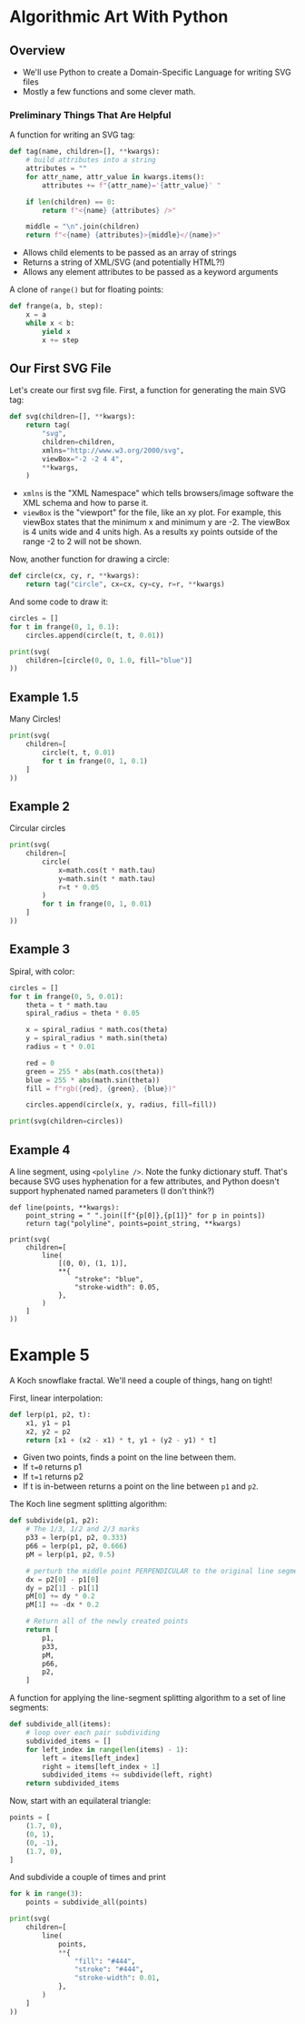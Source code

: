 # Algorithmic Art With Python

## Overview
- We'll use Python to create a Domain-Specific Language for writing SVG files
- Mostly a few functions and some clever math.

### Preliminary Things That Are Helpful

A function for writing an SVG tag:
```python
def tag(name, children=[], **kwargs):
    # build attributes into a string
    attributes = ""
    for attr_name, attr_value in kwargs.items():
        attributes += f"{attr_name}='{attr_value}' "

    if len(children) == 0:
        return f"<{name} {attributes} />"

    middle = "\n".join(children)
    return f"<{name} {attributes}>{middle}</{name}>"
```
- Allows child elements to be passed as an array of strings
- Returns a string of XML/SVG (and potentially HTML?!)
- Allows any element attributes to be passed as a keyword arguments

A clone of `range()` but for floating points:
```python
def frange(a, b, step):
    x = a
    while x < b:
        yield x
        x += step
```

## Our First SVG File
Let's create our first svg file. First, a function for generating the main SVG tag:
```python
def svg(children=[], **kwargs):
    return tag(
        "svg",
        children=children,
        xmlns="http://www.w3.org/2000/svg",
        viewBox="-2 -2 4 4",
        **kwargs,
    )
```
- `xmlns` is the "XML Namespace" which tells browsers/image software the XML schema and how to parse it.
- `viewBox` is the "viewport" for the file, like an xy plot. For example, this viewBox states that the minimum x and minimum y are -2. The viewBox is 4 units wide and 4 units high. As a results xy points outside of the range -2 to 2 will not be shown.

Now, another function for drawing a circle:
```python
def circle(cx, cy, r, **kwargs):
    return tag("circle", cx=cx, cy=cy, r=r, **kwargs)
```

And some code to draw it:
```python
circles = []
for t in frange(0, 1, 0.1):
    circles.append(circle(t, t, 0.01))

print(svg(
    children=[circle(0, 0, 1.0, fill="blue")]
))
```

## Example 1.5
Many Circles!
```python
print(svg(
    children=[
        circle(t, t, 0.01)
        for t in frange(0, 1, 0.1)
    ]
))
```

## Example 2
Circular circles
```python
print(svg(
    children=[
        circle(
            x=math.cos(t * math.tau)
            y=math.sin(t * math.tau)
            r=t * 0.05
        )
        for t in frange(0, 1, 0.01)
    ]
))
```

## Example 3
Spiral, with color:
```python
circles = []
for t in frange(0, 5, 0.01):
    theta = t * math.tau
    spiral_radius = theta * 0.05

    x = spiral_radius * math.cos(theta)
    y = spiral_radius * math.sin(theta)
    radius = t * 0.01

    red = 0
    green = 255 * abs(math.cos(theta))
    blue = 255 * abs(math.sin(theta))
    fill = f"rgb({red}, {green}, {blue})"

    circles.append(circle(x, y, radius, fill=fill))

print(svg(children=circles))
```

## Example 4
A line segment, using `<polyline />`. Note the funky dictionary stuff.
That's because SVG uses hyphenation for a few attributes, and Python doesn't support hyphenated named parameters (I don't think?)
```python3
def line(points, **kwargs):
    point_string = " ".join([f"{p[0]},{p[1]}" for p in points])
    return tag("polyline", points=point_string, **kwargs)

print(svg(
    children=[
        line(
            [(0, 0), (1, 1)],
            **{
                "stroke": "blue",
                "stroke-width": 0.05,
            },
        )
    ]
))
```

# Example 5
A Koch snowflake fractal. We'll need a couple of things, hang on tight!

First, linear interpolation:
```python
def lerp(p1, p2, t):
    x1, y1 = p1
    x2, y2 = p2
    return [x1 + (x2 - x1) * t, y1 + (y2 - y1) * t]
```
- Given two points, finds a point on the line between them.
- If `t=0` returns p1
- If `t=1` returns p2
- If t is in-between returns a point on the line between `p1` and  `p2`.

The Koch line segment splitting algorithm:
```python
def subdivide(p1, p2):
    # The 1/3, 1/2 and 2/3 marks
    p33 = lerp(p1, p2, 0.333)
    p66 = lerp(p1, p2, 0.666)
    pM = lerp(p1, p2, 0.5)

    # perturb the middle point PERPENDICULAR to the original line segment
    dx = p2[0] - p1[0]
    dy = p2[1] - p1[1]
    pM[0] += dy * 0.2
    pM[1] += -dx * 0.2

    # Return all of the newly created points
    return [
        p1,
        p33,
        pM,
        p66,
        p2,
    ] 
```

A function for applying the line-segment splitting algorithm to a set of line segments:
```python
def subdivide_all(items):
    # loop over each pair subdividing
    subdivided_items = []
    for left_index in range(len(items) - 1):
        left = items[left_index]
        right = items[left_index + 1]
        subdivided_items += subdivide(left, right)
    return subdivided_items
```

Now, start with an equilateral triangle:
```python
points = [
    (1.7, 0),
    (0, 1),
    (0, -1),
    (1.7, 0),
]
```

And subdivide a couple of times and print
```python
for k in range(3):
    points = subdivide_all(points)

print(svg(
    children=[
        line(
            points,
            **{
                "fill": "#444",
                "stroke": "#444",
                "stroke-width": 0.01,
            },
        )
    ]
))
```